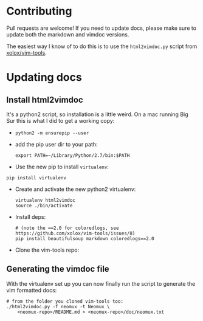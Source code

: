 # Contributing 

Pull requests are welcome! If you need to update docs, please make sure to 
update both the markdown and vimdoc versions.

The easiest way I know of to do this is to use the `html2vimdoc.py` script from
[xolox/vim-tools](https://github.com/xolox/vim-tools).

# Updating docs

## Install html2vimdoc

It's a python2 script, so installation is a little weird. On a mac running Big
Sur this is what I did to get a working copy:

- ```
  python2 -m ensurepip --user
  ```
  
- add the pip user dir to your path:
  
  ```
  export PATH=~/Library/Python/2.7/bin:$PATH
  ```
  
- Use the new pip to install `virtualenv`:

 ```
 pip install virtualenv
 ```

- Create and activate the new python2 virtualenv:

  ```
  virtualenv html2vimdoc
  source ./bin/activate
  ```

- Install deps:

  ```
  # (note the ==2.0 for coloredlogs, see https://github.com/xolox/vim-tools/issues/8)
  pip install beautifulsoup markdown coloredlogs==2.0
  ```

- Clone the vim-tools repo:


## Generating the vimdoc file 

With the virtualenv set up you can now finally run the script to generate the
vim formatted docs: 

  ``` 
  # from the folder you cloned vim-tools too: 
  ./html2vimdoc.py -f neomux -t Neomux \
      <neomux-repo>/README.md > <neomux-repo>/doc/neomux.txt
  ```

